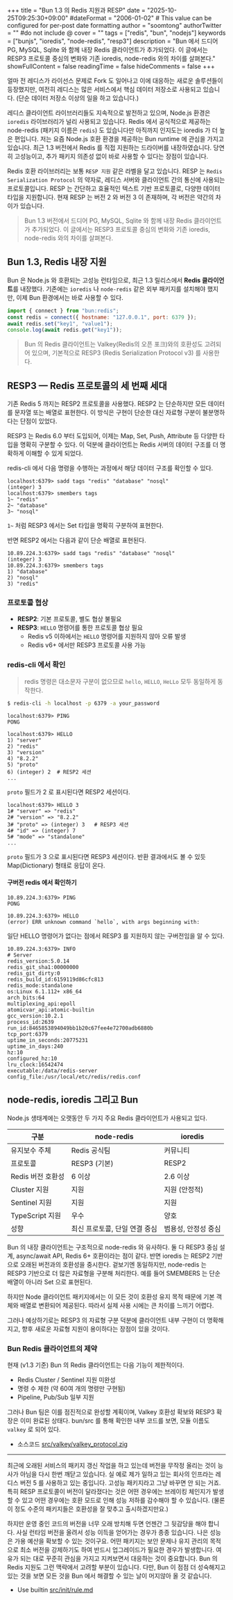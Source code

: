 +++
title = "Bun 1.3 의 Redis 지원과 RESP"
date = "2025-10-25T09:25:30+09:00"
#dateFormat = "2006-01-02" # This value can be configured for per-post date formatting
author = "soomtong"
authorTwitter = "" #do not include @
cover = ""
tags = ["redis", "bun", "nodejs"]
keywords = ["bunjs", "ioredis", "node-redis", "resp3"]
description = "Bun 에서 드디어 PG, MySQL, Sqlite 와 함께 내장 Redis 클라이언트가 추가되었다. 이 글에서는 RESP3 프로토콜 중심의 변화와 기존 ioredis, node-redis 와의 차이를 살펴본다."
showFullContent = false
readingTime = false
hideComments = false
+++

얼마 전 레디스가 라이선스 문제로 Fork 도 일어나고 이에 대응하는 새로운 솔루션들이 등장했지만, 여전히 레디스는 많은 서비스에서 핵심 데이터 저장소로 사용되고 있습니다. (단순 데이터 저장소 이상의 일을 하고 있습니다.)

레디스 클라이언트 라이브러리들도 지속적으로 발전하고 있으며, Node.js 환경은 `ioredis` 라이브러리가 널리 사용되고 있습니다. Redis 에서 공식적으로 제공하는 node-redis (패키지 이름은 `redis`) 도 있습니다만 아직까지 인지도는 ioredis 가 더 높은 편입니다.
저는 요즘 Node.js 호환 환경을 제공하는 Bun runtime 에 관심을 가지고 있습니다. 최근 1.3 버전에서 Redis 를 직접 지원하는 드라이버를 내장하였습니다. 당연히 고성능이고, 추가 패키지 의존성 없이 바로 사용할 수 있다는 장점이 있습니다.

Redis 호환 라이브러리는 보통 `RESP 지원` 같은 라벨을 달고 있습니다. RESP 는 `Redis Serialization Protocol` 의 약자로, 레디스 서버와 클라이언트 간의 통신에 사용되는 프로토콜입니다. RESP 는 간단하고 효율적인 텍스트 기반 프로토콜로, 다양한 데이터 타입을 지원합니다. 현재 RESP 는 버전 2 와 버전 3 이 존재하며, 각 버전은 약간의 차이가 있습니다.

> Bun 1.3 버전에서 드디어 PG, MySQL, Sqlite 와 함께 내장 Redis 클라이언트가 추가되었다.
> 이 글에서는 RESP3 프로토콜 중심의 변화와 기존 ioredis, node-redis 와의 차이를 살펴본다.

## Bun 1.3, Redis 내장 지원

Bun 은 Node.js 와 호환되는 고성능 런타임으로, 최근 1.3 릴리스에서 **Redis 클라이언트**를 내장했다.
기존에는 `ioredis` 나 `node-redis` 같은 외부 패키지를 설치해야 했지만, 이제 Bun 환경에서는 바로 사용할 수 있다.

```js
import { connect } from "bun:redis";
const redis = connect({ hostname: "127.0.0.1", port: 6379 });
await redis.set("key1", "value1");
console.log(await redis.get("key1"));
```

> Bun 의 Redis 클라이언트는 Valkey(Redis의 오픈 포크)와의 호환성도 고려되어 있으며,
기본적으로 RESP3 (Redis Serialization Protocol v3) 를 사용한다.

## RESP3 — Redis 프로토콜의 세 번째 세대

기존 Redis 5 까지는 RESP2 프로토콜을 사용했다.
RESP2 는 단순하지만 모든 데이터를 문자열 또는 배열로 표현한다.
이 방식은 구현이 단순한 대신 자료형 구분이 불분명하다는 단점이 있었다.

RESP3 는 Redis 6.0 부터 도입되어,
이제는 Map, Set, Push, Attribute 등 다양한 타입을 명확히 구분할 수 있다.
이 덕분에 클라이언트는 Redis 서버의 데이터 구조를 더 명확하게 이해할 수 있게 되었다.

redis-cli 에서 다음 명령을 수행하는 과정에서 해당 데이터 구조를 확인할 수 있다.

```redis
localhost:6379> sadd tags "redis" "database" "nosql"
(integer) 3
localhost:6379> smembers tags
1~ "redis"
2~ "database"
3~ "nosql"
```

`1~` 처럼 RESP3 에서는 Set 타입을 명확히 구분하여 표현한다.

반면 RESP2 에서는 다음과 같이 단순 배열로 표현된다.

```redis
10.89.224.3:6379> sadd tags "redis" "database" "nosql"
(integer) 3
10.89.224.3:6379> smembers tags
1) "database"
2) "nosql"
3) "redis"
```

### 프로토콜 협상

- **RESP2**: 기본 프로토콜, 별도 협상 불필요
- **RESP3**: `HELLO` 명령어를 통한 프로토콜 협상 필요
  - Redis v5 이하에서는 `HELLO` 명령어를 지원하지 않아 오류 발생
  - Redis v6+ 에서만 RESP3 프로토콜 사용 가능

### redis-cli 에서 확인

> redis 명령은 대소문자 구분이 없으므로 `hello`, `HELLO`, `HeLLo` 모두 동일하게 동작한다.

```bash
$ redis-cli -h localhost -p 6379 -a your_password
```

```redis
localhost:6379> PING
PONG

localhost:6379> HELLO
1) "server"
2) "redis"
3) "version"
4) "8.2.2"
5) "proto"
6) (integer) 2  # RESP2 세션
...
```

`proto` 필드가 2 로 표시된다면 RESP2 세션이다.

```redis
localhost:6379> HELLO 3
1# "server" => "redis"
2# "version" => "8.2.2"
3# "proto" => (integer) 3   # RESP3 세션
4# "id" => (integer) 7
5# "mode" => "standalone"
...
```

`proto` 필드가 3 으로 표시된다면 RESP3 세션이다. 반환 결과에서도 볼 수 있듯 Map(Dictionary) 형태로 응답이 온다.

#### 구버전 redis 에서 확인하기

```redis
10.89.224.3:6379> PING
PONG

10.89.224.3:6379> HELLO
(error) ERR unknown command `hello`, with args beginning with:
```

일단 HELLO 명령어가 없다는 점에서 RESP3 를 지원하지 않는 구버전임을 알 수 있다.

```redis
10.89.224.3:6379> INFO
# Server
redis_version:5.0.14
redis_git_sha1:00000000
redis_git_dirty:0
redis_build_id:6159119d86cfc813
redis_mode:standalone
os:Linux 6.1.112+ x86_64
arch_bits:64
multiplexing_api:epoll
atomicvar_api:atomic-builtin
gcc_version:10.2.1
process_id:2639
run_id:8465853894049bb1b20c67fee4e72700adb6880b
tcp_port:6379
uptime_in_seconds:20775231
uptime_in_days:240
hz:10
configured_hz:10
lru_clock:16542474
executable:/data/redis-server
config_file:/usr/local/etc/redis/redis.conf
```

## node-redis, ioredis 그리고 Bun

Node.js 생태계에는 오랫동안 두 가지 주요 Redis 클라이언트가 사용되고 있다.

| 구분 | node-redis | ioredis |
| --- | --- | --- |
| 유지보수 주체 | Redis 공식팀 | 커뮤니티 |
| 프로토콜 | RESP3 (기본) | RESP2 |
| Redis 버전 호환성 | 6 이상 | 2.6 이상 |
| Cluster 지원 | 지원 | 지원 (안정적) |
| Sentinel 지원 | 지원 | 지원 |
| TypeScript 지원 | 우수 | 양호 |
| 성향 | 최신 프로토콜, 단일 연결 중심 | 범용성, 안정성 중심 |

Bun 의 내장 클라이언트는 구조적으로 node-redis 와 유사하다.
둘 다 RESP3 중심 설계, async/await API, Redis 6+ 호환이라는 점이 같다.
반면 ioredis 는 RESP2 기반으로 오래된 버전과의 호환성을 중시한다.
겉보기엔 동일하지만, node-redis 는 RESP3 기반으로 더 많은 자료형을 구분해 처리한다.
예를 들어 SMEMBERS 는 단순 배열이 아니라 Set 으로 표현된다.

하지만 Node 클라이언트 패키지에서는 이 모든 것이 호환성 유지 목적 때문에 기본 객체와 배열로 변환되어 제공된다. 따라서 실제 사용 시에는 큰 차이를 느끼기 어렵다.

그러나 예상하기로는 RESP3 의 자료형 구분 덕분에 클라이언트 내부 구현이 더 명확해지고, 향후 새로운 자료형 지원이 용이하다는 장점이 있을 것이다.

### Bun Redis 클라이언트의 제약

현재 (v1.3 기준) Bun 의 Redis 클라이언트는 다음 기능이 제한적이다.
- Redis Cluster / Sentinel 지원 미완성
- 명령 수 제한 (약 60여 개의 명령만 구현됨)
- Pipeline, Pub/Sub 일부 지원

그러나 Bun 팀은 이를 점진적으로 완성할 계획이며, Valkey 호환성 확보와 RESP3 확장은 이미 완료된 상태다. bun/src 를 통해 확인한 내부 코드를 보면, 모듈 이름도 `valkey` 로 되어 있다.

- 소스코드 [src/valkey/valkey_protocol.zig](https://github.com/oven-sh/bun/blob/main/src/valkey/valkey_protocol.zig)

---

최근에 오래된 서비스의 패키지 갱신 작업을 하고 있는데 버전을 무작정 올리는 것이 능사가 아님을 다시 한번 깨닫고 있습니다. 실 예로 제가 일하고 있는 회사의 인프라는 레디스 버전 5 를 사용하고 있는 중입니다. 고성능 패키지라고 그냥 바꾸면 안 되는 거죠. 특히 RESP 프로토콜이 버전이 달라졌다는 것은 어떤 경우에는 브레이킹 체인지가 발생할 수 있고 어떤 경우에는 호환 모드로 인해 성능 저하를 감수해야 할 수 있습니다. (물론 이 정도 수준의 패키지들은 호환성을 잘 맞추고 출시하겠지만요.)

하지만 운영 중인 코드의 버전을 너무 오래 방치해 두면 언젠간 그 뒷감당을 해야 합니다. 사실 런타임 버전을 올려서 성능 이득을 얻어가는 경우가 종종 있습니다. 나은 성능은 가용 예산을 확보할 수 있는 것이구요. 어떤 패키지는 보안 문제나 유지 관리의 목적으로 최소 버전을 강제하기도 하여 반드시 업그레이드가 필요한 경우가 발생합니다. 여유가 되는 대로 꾸준히 관심을 가지고 지켜보면서 대응하는 것이 중요합니다. Bun 의 Redis 지원도 그런 맥락에서 고려할 부분이 있습니다. 다만, Bun 이 점점 더 성숙해지고 있는 것을 보면 모든 것을 Bun 에서 해결할 수 있는 날이 머지않아 올 것 같습니다.

- Use builtin [src/init/rule.md](https://github.com/oven-sh/bun/blob/main/src/init/rule.md)
